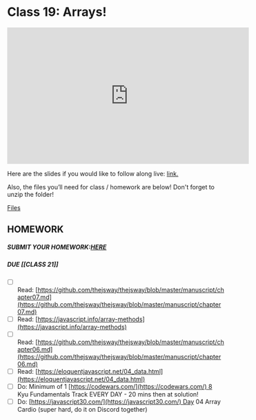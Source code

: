 # Class 19: Arrays!

<iframe width="560" height="316" src="https://www.youtube.com/embed/YUQUGtUbwMY" title="Learn JavaScript Arrays! Free Software Engineering Bootcamp! (class 19) - #100Devs" frameborder="0" allow="accelerometer; autoplay; clipboard-write; encrypted-media; gyroscope; picture-in-picture" allowfullscreen></iframe>

Here are the slides if you would like to follow along live: [link.](https://slides.com/leonnoel/100devs2-javascript-arrays)

Also, the files you’ll need for class / homework are below! Don't forget to unzip the folder!

[Files](https://drive.google.com/file/d/11T5hC5YOhLlMXXZlD09hb2hyAQMGyW6w/view?usp=sharing)

## HOMEWORK

##### SUBMIT YOUR HOMEWORK:[HERE](https://forms.gle/PLuuSi7aHeL7wbMQ9)

##### DUE [[CLASS 21]]

- [ ]   Read: [https://github.com/thejsway/thejsway/blob/master/manuscript/chapter07.md](https://github.com/thejsway/thejsway/blob/master/manuscript/chapter07.md)
- [ ]   Read: [https://javascript.info/array-methods](https://javascript.info/array-methods)
- [ ]   Read: [https://github.com/thejsway/thejsway/blob/master/manuscript/chapter06.md](https://github.com/thejsway/thejsway/blob/master/manuscript/chapter06.md)
- [ ]   Read: [https://eloquentjavascript.net/04_data.html](https://eloquentjavascript.net/04_data.html)
- [ ]   Do: Minimum of 1 [https://codewars.com/](https://codewars.com/) 8 Kyu Fundamentals Track EVERY DAY - 20 mins then at solution!
- [ ]   Do: [https://javascript30.com/](https://javascript30.com/) Day 04 Array Cardio (super hard, do it on Discord together)